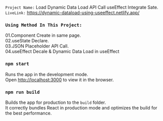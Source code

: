 `Project Name:` Load Dynamic Data Load API Call useEffect Integrate Sate.\
`LiveLink:` https://dynamic-dataload-using-useeffect.netlify.app/ 


### `Using Method In This Project:`

01.Component Create in same page.\
02.useState Declare.\
03.JSON Placeholder API Call.\
04.useEffect Decale & Dynamic Data Load in useEffect


### `npm start`

Runs the app in the development mode.\
Open [http://localhost:3000](http://localhost:3000) to view it in the browser.


### `npm run build`

Builds the app for production to the `build` folder.\
It correctly bundles React in production mode and optimizes the build for the best performance.




